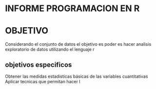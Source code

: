 ﻿
# INFORME PROGRAMACION EN R


#  OBJETIVO 
Considerando el conjunto de datos el objetivo es poder es hacer analisis exploratorio de datos utilizando el lenguaje r

## objetivos especificos
Obtener las medidas estadisticas básicas de las variables cuantitativas
Aplicar tecnicas que permitan hacer l
